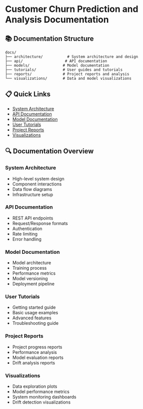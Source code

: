 # Customer Churn Prediction and Analysis Documentation

## 📚 Documentation Structure

```
docs/
├── architecture/           # System architecture and design
├── api/                   # API documentation
├── models/               # Model documentation
├── tutorials/            # User guides and tutorials
├── reports/              # Project reports and analysis
└── visualizations/       # Data and model visualizations
```

## 📋 Quick Links

- [System Architecture](architecture/README.md)
- [API Documentation](api/README.md)
- [Model Documentation](models/README.md)
- [User Tutorials](tutorials/README.md)
- [Project Reports](reports/README.md)
- [Visualizations](visualizations/README.md)

## 🔍 Documentation Overview

### System Architecture

- High-level system design
- Component interactions
- Data flow diagrams
- Infrastructure setup

### API Documentation

- REST API endpoints
- Request/Response formats
- Authentication
- Rate limiting
- Error handling

### Model Documentation

- Model architecture
- Training process
- Performance metrics
- Model versioning
- Deployment pipeline

### User Tutorials

- Getting started guide
- Basic usage examples
- Advanced features
- Troubleshooting guide

### Project Reports

- Project progress reports
- Performance analysis
- Model evaluation reports
- Drift analysis reports

### Visualizations

- Data exploration plots
- Model performance metrics
- System monitoring dashboards
- Drift detection visualizations
